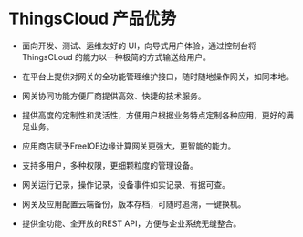 # ThingsCloud 产品优势

* 面向开发、测试、运维友好的 UI，向导式用户体验，通过控制台将 ThingsCLoud 的能力以一种极简的方式输送给用户。

* 在平台上提供对网关的全功能管理维护接口，随时随地操作网关，如同本地。

* 网关协同功能方便厂商提供高效、快捷的技术服务。

* 提供高度的定制性和灵活性，方便用户根据业务特点定制各种应用，更好的满足业务。

* 应用商店赋予FreeIOE边缘计算网关更强大，更智能的能力。

* 支持多用户，多种权限，更细颗粒度的管理设备。

* 网关运行记录，操作记录，设备事件如实记录、有据可查。

* 网关及应用配置云端备份，版本存档，可随时追溯，一键换机。

* 提供全功能、全开放的REST API，方便与企业系统无缝整合。